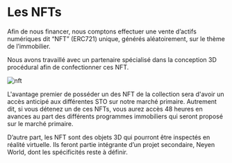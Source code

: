 # Les NFTs

Afin de nous financer, nous comptons effectuer une vente d’actifs numériques dit “NFT” (ERC721) unique, générés aléatoirement, sur le thème de l’immobilier. 

Nous avons travaillé avec un partenaire spécialisé dans la conception 3D procédural afin de confectionner ces NFT.

![nft](https://docs.neyen.eu/_media/animation.gif)

L'avantage premier de posséder un des NFT de la collection sera d'avoir un accès anticipé aux différentes STO sur notre marché primaire. Autrement dit, si vous détenez un de ces NFTs, vous aurez accès 48 heures en avances au part des différents programmes immobiliers qui seront proposé sur le marché primaire.

D’autre part, les NFT sont des objets 3D qui pourront être inspectés en réalité virtuelle. Ils feront partie intégrante d’un projet secondaire, Neyen World, dont les spécificités reste à définir.

